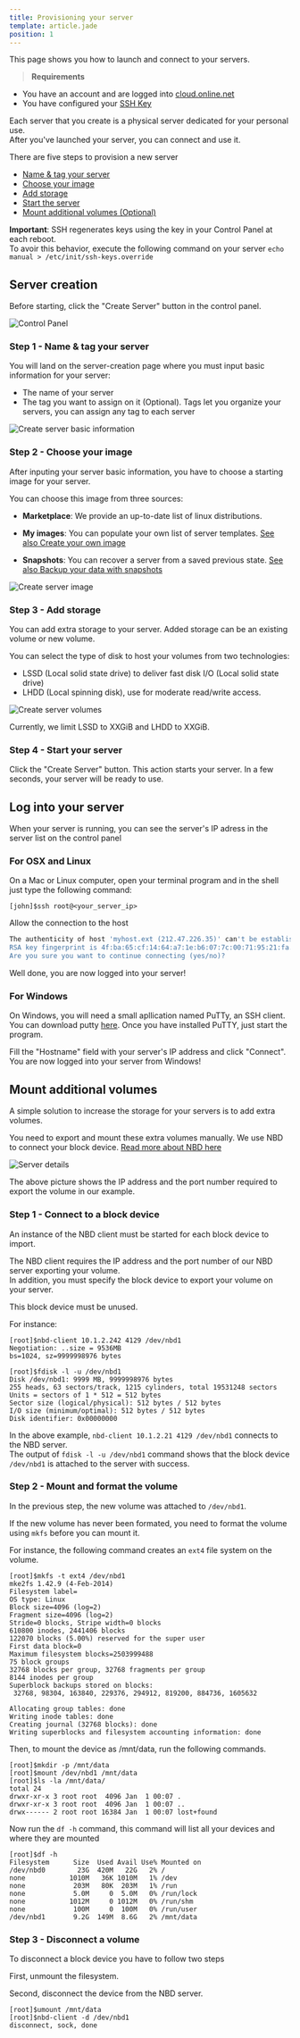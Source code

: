 ```yaml
---
title: Provisioning your server
template: article.jade
position: 1
---
```


This page shows you how to launch and connect to your servers.

> <strong>Requirements</strong>
- You have an account and are logged into [cloud.online.net](//cloud.online.net)
- You have configured your [SSH Key](/account/ssh_keys.html)


Each server that you create is a physical server dedicated for your personal use.<br/>
After you've launched your server, you can connect and use it.

There are five steps to provision a new server

- [Name & tag your server](/howto/create_instance.html#step-1-name-tag-your-server)
- [Choose your image](/howto/create_instance.html#step-2-choose-your-image)
- [Add storage](/howto/create_instance.html#step-3-add-storage)
- [Start the server](/howto/create_instance.html#step-4-start-your-server)
- [Mount additional volumes (Optional)](/howto/create_instance.html#mount-additional-volumes)

<strong>Important</strong>: SSH regenerates keys using the key in your Control Panel at each reboot.<br/>
To avoir this behavior, execute the following command on your server `echo manual > /etc/init/ssh-keys.override`

## Server creation

Before starting, click the "Create Server" button in the control panel.

![Control Panel](../../images/dashboard.png "Control Panel")

### Step 1 - Name & tag your server

You will land on the server-creation page where you must input basic information for your server:

- The name of your server
- The tag you want to assign on it (Optional). Tags let you organize your servers, you can assign any tag to each server

![Create server basic information](../../images/server_basic_information.png "Create server basic information")

### Step 2 - Choose your image

After inputing your server basic information, you have to choose a starting image for your server.

You can choose this image from three sources:

- <strong>Marketplace</strong>: We provide an up-to-date list of linux distributions.

- <strong>My images</strong>: You can populate your own list of server templates. [See also Create your own image](/howto/create_image.html)

- <strong>Snapshots</strong>: You can recover a server from a saved previous state. [See also Backup your data with snapshots](/howto/create_snapshot.html)

![Create server image](../../images/server_image.png "Create server image")

### Step 3 - Add storage

You can add extra storage to your server. Added storage can be an existing volume or new volume.

You can select the type of disk to host your volumes from two technologies:

- LSSD (Local solid state drive) to deliver fast disk I/O (Local solid state drive) 
- LHDD (Local spinning disk), use for moderate read/write access.

![Create server volumes](../../images/server_volume.png "Create server volumes")

Currently, we limit LSSD to XXGiB and LHDD to XXGiB.

### Step 4 - Start your server

Click the "Create Server" button. This action starts your server. In a few seconds, your server will be ready to use.

## Log into your server

When your server is running, you can see the server's IP adress in the server list on the control panel

### For OSX and Linux

On a Mac or Linux computer, open your terminal program and in the shell just type the following command:

```
[john]$ssh root@<your_server_ip>
```

Allow the connection to the host<br/>
```sh
The authenticity of host 'myhost.ext (212.47.226.35)' can't be established.
RSA key fingerprint is 4f:ba:65:cf:14:64:a7:1e:b6:07:7c:00:71:95:21:fa.
Are you sure you want to continue connecting (yes/no)?
```

Well done, you are now logged into your server!

### For Windows

On Windows, you will need a small apllication named PuTTy, an SSH client. You can download putty [here](http://www.chiark.greenend.org.uk/~sgtatham/putty/download.html).
Once you have installed PuTTY, just start the program.

Fill the "Hostname" field with your server's IP address and click "Connect". You are now logged into your server from Windows!

## Mount additional volumes

A simple solution to increase the storage for your servers is to add extra volumes.

You need to export and mount these extra volumes manually.
We use NBD to connect your block device. [Read more about NBD here]()


![Server details](../../images/server_details.png "Server details")

The above picture shows the IP address and the port number required to export the volume in our example.

### Step 1 - Connect to a block device

An instance of the NBD client must be started for each block device to import.

The NBD client requires the IP address and the port number of our NBD server exporting your volume.<br/>
In addition, you must specify the block device to export your volume on your server.

This block device must be unused.

For instance: 
```
[root]$nbd-client 10.1.2.242 4129 /dev/nbd1
Negotiation: ..size = 9536MB
bs=1024, sz=9999998976 bytes

[root]$fdisk -l -u /dev/nbd1
Disk /dev/nbd1: 9999 MB, 9999998976 bytes
255 heads, 63 sectors/track, 1215 cylinders, total 19531248 sectors
Units = sectors of 1 * 512 = 512 bytes
Sector size (logical/physical): 512 bytes / 512 bytes
I/O size (minimum/optimal): 512 bytes / 512 bytes
Disk identifier: 0x00000000

```

In the above example, `nbd-client 10.1.2.21 4129 /dev/nbd1` connects to the NBD server.<br/>
The output of `fdisk -l -u /dev/nbd1` command shows that the block device `/dev/nbd1` is attached to the server with success.

### Step 2 - Mount and format the volume

In the previous step, the new volume was attached to `/dev/nbd1`.

If the new volume has never been formated, you need to format the volume using `mkfs` before you can mount it.

For instance, the following command creates an `ext4` file system on the volume.

 ```
[root]$mkfs -t ext4 /dev/nbd1
mke2fs 1.42.9 (4-Feb-2014)
Filesystem label=
OS type: Linux
Block size=4096 (log=2)
Fragment size=4096 (log=2)
Stride=0 blocks, Stripe width=0 blocks
610800 inodes, 2441406 blocks
122070 blocks (5.00%) reserved for the super user
First data block=0
Maximum filesystem blocks=2503999488
75 block groups
32768 blocks per group, 32768 fragments per group
8144 inodes per group
Superblock backups stored on blocks:
  32768, 98304, 163840, 229376, 294912, 819200, 884736, 1605632

Allocating group tables: done
Writing inode tables: done
Creating journal (32768 blocks): done
Writing superblocks and filesystem accounting information: done
```

Then, to mount the device as /mnt/data, run the following commands.

```
[root]$mkdir -p /mnt/data
[root]$mount /dev/nbd1 /mnt/data
[root]$ls -la /mnt/data/
total 24
drwxr-xr-x 3 root root  4096 Jan  1 00:07 .
drwxr-xr-x 3 root root  4096 Jan  1 00:07 ..
drwx------ 2 root root 16384 Jan  1 00:07 lost+found
```

Now run the `df -h` command, this command will list all your devices and where they are mounted

```
[root]$df -h
Filesystem      Size  Used Avail Use% Mounted on
/dev/nbd0        23G  420M   22G   2% /
none           1010M   36K 1010M   1% /dev
none            203M   80K  203M   1% /run
none            5.0M     0  5.0M   0% /run/lock
none           1012M     0 1012M   0% /run/shm
none            100M     0  100M   0% /run/user
/dev/nbd1       9.2G  149M  8.6G   2% /mnt/data

```

### Step 3 - Disconnect a volume

To disconnect a block device you have to follow two steps

First, unmount the filesystem.

Second, disconnect the device from the NBD server.


```
[root]$umount /mnt/data
[root]$nbd-client -d /dev/nbd1
disconnect, sock, done
```


